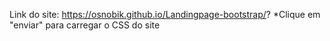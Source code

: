Link do site: https://osnobik.github.io/Landingpage-bootstrap/? *Clique em "enviar" para carregar o CSS do site
